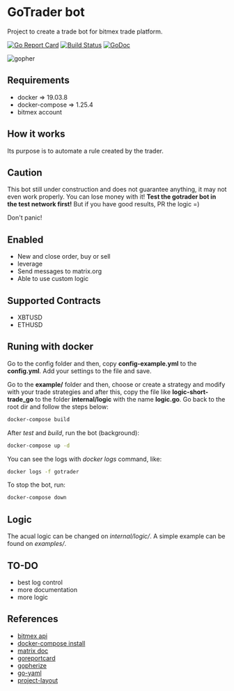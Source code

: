 # GoTrader bot

Project to create a trade bot for bitmex trade platform.

[![Go Report Card](https://goreportcard.com/badge/github.com/thiago-scherrer/gotrader)](https://goreportcard.com/report/github.com/thiago-scherrer/gotrader) [![Build Status](https://travis-ci.org/thiago-scherrer/gotrader.svg?branch=master)](https://travis-ci.org/thiago-scherrer/gotrader)
[![GoDoc](https://godoc.org/github.com/thiago-scherrer/gotrader?status.svg)](https://godoc.org/github.com/thiago-scherrer/gotrader)

![gopher](assets/gopher.png)

## Requirements

- docker => 19.03.8
- docker-compose => 1.25.4
- bitmex account

## How it works

Its purpose is to automate a rule created by the trader.

## Caution

This bot still under construction and does not guarantee anything, it may not even work properly. You can lose money with it! **Test the gotrader bot in the test network first!**
But if you have good results, PR the logic =)

Don't panic!

## Enabled

- New and close order, buy or sell
- leverage
- Send messages to matrix.org
- Able to use custom logic

## Supported Contracts

- XBTUSD
- ETHUSD

## Runing with docker

Go to the config folder and then, copy **config-example.yml** to the **config.yml**. Add your settings to the file and save.

Go to the **example/** folder and then, choose or create a strategy and modify with your trade strategies and after this, copy the file like **logic-short-trade_go** to the folder **internal/logic** with the name **logic.go**. Go back to the root dir and follow the steps below:

```bash
docker-compose build
```

After *test* and *build*, run the bot (background):

```bash
docker-compose up -d
```

You can see the logs with *docker logs* command, like:

```bash
docker logs -f gotrader
```

To stop the bot, run:

```bash
docker-compose down
```

## Logic

The acual logic can be changed on *internal/logic/*. A simple example can be found on *examples/*.

## TO-DO

- best log control
- more documentation
- more logic

## References

- [bitmex api](https://www.bitmex.com/api/explorer/)
- [docker-compose install](https://docs.docker.com/compose/install/)
- [matrix doc](https://matrix.org/docs/spec/client_server/latest#sending-events-to-a-room)
- [goreportcard](https://goreportcard.com/)
- [gopherize](https://gopherize.me)
- [go-yaml](https://github.com/go-yaml/yaml)
- [project-layout](https://github.com/golang-standards/project-layout)
